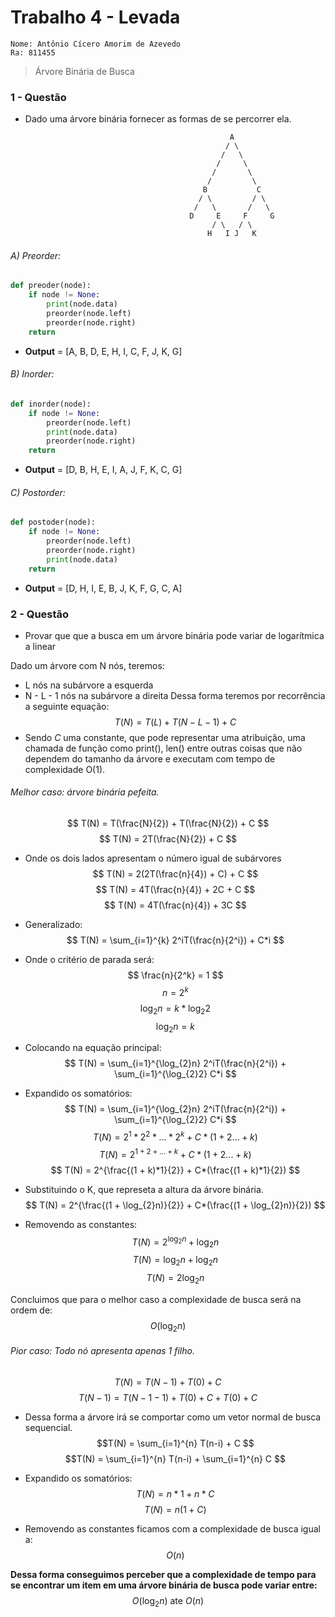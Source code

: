 # Trabalho 4 - Levada 
    Nome: Antônio Cícero Amorim de Azevedo
    Ra: 811455 
> Árvore Binária de Busca
### 1 - Questão 
- Dado uma árvore binária fornecer as formas de se percorrer ela.
```
                                                 A
                                                / \
                                               /   \
                                              /     \
                                             /       \
                                            /         \
                                           B           C
                                          / \         / \
                                         /   \       /   \
                                        D     E     F     G
                                             / \   / \ 
                                            H   I J   K 
```
###### A) Preorder:
```py
def preoder(node):
    if node != None:
        print(node.data)
        preorder(node.left)
        preorder(node.right)
    return
```
- **Output** = [A, B, D, E, H, I, C, F, J, K, G]


###### B) Inorder:
```py
def inorder(node):
    if node != None:
        preorder(node.left)
        print(node.data)
        preorder(node.right)
    return
```
- **Output** = [D, B, H, E, I, A, J, F, K, C, G]

###### C) Postorder:
```py
def postoder(node):
    if node != None:
        preorder(node.left)
        preorder(node.right)
        print(node.data)
    return
```
- **Output** = [D, H, I, E, B, J, K, F, G, C, A]

### 2 - Questão 
- Provar que que a busca em um árvore binária pode variar de logarítmica a linear

Dado um árvore com N nós, teremos:
- L nós na subárvore a esquerda
- N - L - 1 nós na subárvore a direita
Dessa forma teremos por recorrência a seguinte equação:
$$ T(N) = T(L) + T(N-L-1) + C $$
- Sendo $C$ uma constante, que pode representar uma atribuição, uma chamada de
função como print(), len() entre outras coisas que não dependem do tamanho da
árvore e executam com tempo de complexidade O(1).
###### Melhor caso: árvore binária pefeita.

$$ T(N) = T(\frac{N}{2}) + T(\frac{N}{2}) + C $$
$$ T(N) = 2T(\frac{N}{2}) + C $$
- Onde os dois lados apresentam o número igual de subárvores
$$ T(N) = 2(2T(\frac{n}{4}) + C) + C $$
$$ T(N) = 4T(\frac{n}{4}) + 2C + C $$
$$ T(N) = 4T(\frac{n}{4}) + 3C $$
- Generalizado:
$$ T(N) = \sum_{i=1}^{k} 2^iT(\frac{n}{2^i}) + C*i $$

- Onde o critério de parada será:
$$ \frac{n}{2^k} = 1 $$
$$ n = 2^k $$
$$ \log_{2}n = k * \log_{2}2$$
$$ \log_{2}n = k $$

- Colocando na equação principal:
$$ T(N) = \sum_{i=1}^{\log_{2}n} 2^iT(\frac{n}{2^i}) + \sum_{i=1}^{\log_{2}2} C*i $$

- Expandido os somatórios: 
$$ T(N) = \sum_{i=1}^{\log_{2}n} 2^iT(\frac{n}{2^i}) + \sum_{i=1}^{\log_{2}2} C*i $$
$$ T(N) =  2^1 * 2^2 *... *2^k + C*(1 + 2 ... +k) $$
$$ T(N) =  2^{1 + 2 + ... +k} + C*(1 + 2 ... +k) $$
$$ T(N) =  2^{\frac{(1 + k)*1}{2}} + C*(\frac{(1 + k)*1}{2}) $$

- Substituindo o K, que represeta a altura da árvore binária.
$$ T(N) =  2^{\frac{(1 + \log_{2}n)}{2}} + C*(\frac{(1 + \log_{2}n)}{2}) $$

- Removendo as constantes:
$$ T(N) =  2^{\log_{2}n} + \log_{2}n $$
$$ T(N) =  \log_{2}n + \log_{2}n $$
$$ T(N) =  2\log_{2}n $$

Concluimos que para o melhor caso a complexidade de busca será na ordem de:
$$ O(\log_{2}n) $$

###### Pior caso: Todo nó apresenta apenas 1 filho.
$$ T(N) = T(N-1) + T(0) + C $$
$$ T(N-1) = T(N-1-1) + T(0) + C + T(0) + C $$

- Dessa forma a árvore irá se comportar como um vetor normal de busca sequencial.
$$T(N) = \sum_{i=1}^{n} T(n-i) + C $$
$$T(N) = \sum_{i=1}^{n} T(n-i) + \sum_{i=1}^{n} C $$

- Expandido os somatórios:
$$T(N) = n * 1 + n*C $$
$$T(N) = n (1 + C) $$

- Removendo as constantes ficamos com a complexidade de busca igual a:
$$ O(n) $$

**Dessa forma conseguimos perceber que a complexidade de tempo para se encontrar
um item em uma árvore binária de busca pode variar entre:**
$$O(\log_{2}n)\text{ ate }O(n)$$






